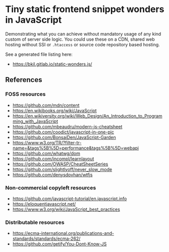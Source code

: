 # Tiny static frontend snippet wonders in JavaScript

Demonstrating what you can achieve without mandatory usage of any kind custom of server side logic. You could use these on a CDN, shared web hosting without SSI or `.htaccess` or source code repository based hosting.

See a generated file listing here:

* https://bkil.gitlab.io/static-wonders.js/

## References

### FOSS resources

* https://github.com/mdn/content
* https://en.wikibooks.org/wiki/JavaScript
* https://en.wikiversity.org/wiki/Web_Design/An_Introduction_to_Programming_with_JavaScript
* https://github.com/mbeaudru/modern-js-cheatsheet
* https://github.com/coodict/javascript-in-one-pic
* https://github.com/BonsaiDen/JavaScript-Garden
* https://www.w3.org/TR/?filter-tr-name=&tags%5B%5D=performance&tags%5B%5D=webapi
* https://github.com/whatwg/dom
* https://github.com/incompl/learnlayout
* https://github.com/OWASP/CheatSheetSeries
* https://github.com/slightlyoff/never_slow_mode
* https://github.com/denysdovhan/wtfjs

### Non-commercial copyleft resources

* https://github.com/javascript-tutorial/en.javascript.info
* https://eloquentjavascript.net/
* https://www.w3.org/wiki/JavaScript_best_practices

### Distributable resources

* https://ecma-international.org/publications-and-standards/standards/ecma-262/
* https://github.com/getify/You-Dont-Know-JS
